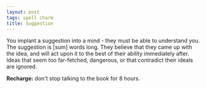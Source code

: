 ```yaml
---
layout: post
tags: spell charm
title: Suggestion
---
```

You implant a suggestion into a mind - they must be able to understand you. The suggestion is [sum] words long. They believe that they came up with the idea, and will act upon it to the best of their ability immediately after. Ideas that seem too far-fetched, dangerous, or that contradict their ideals are ignored.

<b>Recharge:</b> don't stop talking to the book for 8 hours.

